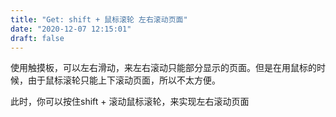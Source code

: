 ```yaml
---
title: "Get: shift + 鼠标滚轮 左右滚动页面"
date: "2020-12-07 12:15:01"
draft: false
---
```

使用触摸板，可以左右滑动，来左右滚动只能部分显示的页面。但是在用鼠标的时候，由于鼠标滚轮只能上下滚动页面，所以不太方便。

此时，你可以按住shift + 滚动鼠标滚轮，来实现左右滚动页面

